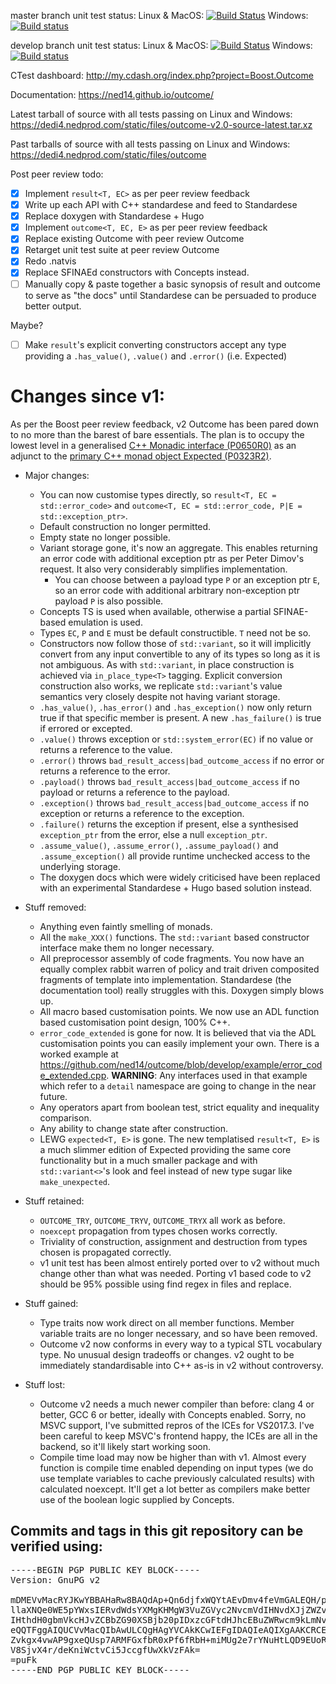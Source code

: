 master branch unit test status: Linux & MacOS: [![Build Status](https://travis-ci.org/ned14/outcome.svg?branch=master)](https://travis-ci.org/ned14/outcome) Windows: [![Build status](https://ci.appveyor.com/api/projects/status/q8s29koot2v3nity/branch/master?svg=true)](https://ci.appveyor.com/project/ned14/outcome/branch/master)

develop branch unit test status: Linux & MacOS: [![Build Status](https://travis-ci.org/ned14/outcome.svg?branch=develop)](https://travis-ci.org/ned14/outcome) Windows: [![Build status](https://ci.appveyor.com/api/projects/status/q8s29koot2v3nity/branch/develop?svg=true)](https://ci.appveyor.com/project/ned14/outcome/branch/develop)

CTest dashboard: http://my.cdash.org/index.php?project=Boost.Outcome

Documentation: https://ned14.github.io/outcome/

Latest tarball of source with all tests passing on Linux and Windows: https://dedi4.nedprod.com/static/files/outcome-v2.0-source-latest.tar.xz

Past tarballs of source with all tests passing on Linux and Windows: https://dedi4.nedprod.com/static/files/outcome

Post peer review todo:
 - [x] Implement `result<T, EC>` as per peer review feedback
 - [x] Write up each API with C++ standardese and feed to Standardese
 - [x] Replace doxygen with Standardese + Hugo
 - [x] Implement `outcome<T, EC, E>` as per peer review feedback
 - [x] Replace existing Outcome with peer review Outcome
 - [x] Retarget unit test suite at peer review Outcome
 - [x] Redo .natvis
 - [x] Replace SFINAEd constructors with Concepts instead.
 - [ ] Manually copy & paste together a basic synopsis of result and outcome
 to serve as "the docs" until Standardese can be persuaded to produce better
 output.
 
Maybe?
 - [ ] Make `result`'s explicit converting constructors accept any type providing a
 `.has_value()`, `.value()` and `.error()` (i.e. Expected)

# Changes since v1:

As per the Boost peer review feedback, v2 Outcome has been pared down to
no more than the barest of bare essentials. The plan is to occupy the lowest
level in a generalised [C++ Monadic interface (P0650R0)](http://www.open-std.org/jtc1/sc22/wg21/docs/papers/2017/p0650r0.pdf)
as an adjunct to the [primary C++ monad object Expected (P0323R2)](http://www.open-std.org/jtc1/sc22/wg21/docs/papers/2017/p0323r2.pdf).

- Major changes:
   - You can now customise types directly, so `result<T, EC =
   std::error_code>` and `outcome<T, EC = std::error_code, P|E =
   std::exception_ptr>`.
   - Default construction no longer permitted.
   - Empty state no longer possible.
   - Variant storage gone, it's now an aggregate. This enables returning
   an error code with additional exception ptr as per Peter Dimov's
   request. It also very considerably simplifies implementation.
     - You can choose between a payload type `P` or an exception ptr
     `E`, so  an error code with additional arbitrary non-exception ptr
     payload `P` is also possible.
   - Concepts TS is used when available, otherwise a partial
   SFINAE-based emulation is used.
   - Types `EC`, `P` and `E` must be default constructible. `T` need not
   be so.
   - Constructors now follow those of `std::variant`, so it will
   implicitly convert from any input convertible to any of its types so
   long as it is not ambiguous. As with `std::variant`, in place
   construction is achieved via `in_place_type<T>` tagging. Explicit
   conversion construction also works, we replicate `std::variant`'s
   value semantics very closely despite not having variant storage.
   - `.has_value()`, `.has_error()` and `.has_exception()` now only
   return true if that specific member is present. A new
   `.has_failure()` is true if errored or excepted.
   - `.value()` throws exception or `std::system_error(EC)` if no value
   or returns a reference to the value.
   - `.error()` throws `bad_result_access|bad_outcome_access` if no
   error or returns a reference to the error.
   - `.payload()` throws `bad_result_access|bad_outcome_access` if no
   payload or returns a reference to the payload.
   - `.exception()` throws `bad_result_access|bad_outcome_access` if no
   exception or returns a reference to the exception.
   - `.failure()` returns the exception if present, else a synthesised
   `exception_ptr` from the error, else a null `exception_ptr`.
   - `.assume_value()`, `.assume_error()`, `.assume_payload()` and
   `.assume_exception()` all provide runtime unchecked access to the
   underlying storage.
   - The doxygen docs which were widely criticised have been replaced
   with an experimental Standardese + Hugo based solution instead.

 - Stuff removed:
   - Anything even faintly smelling of monads.
   - All the `make_XXX()` functions. The `std::variant` based constructor
   interface make them no longer necessary.
   - All preprocessor assembly of code fragments. You now have an
   equally complex rabbit warren of policy and trait driven composited
   fragments of template into implementation. Standardese (the
   documentation tool) really struggles with this. Doxygen simply blows
   up.
   - All macro based customisation points. We now use an ADL function
   based customisation point design, 100% C++.
   - `error_code_extended` is gone for now. It is believed that via the
   ADL customisation points you can easily implement your own. There is
   a worked example at
   https://github.com/ned14/outcome/blob/develop/example/error_code_extended.cpp.
   **WARNING**: Any interfaces used in that example which refer to a
   `detail` namespace are going to change in the near future.
   - Any operators apart from boolean test, strict equality and
   inequality comparison.
   - Any ability to change state after construction.
   - LEWG `expected<T, E>` is gone. The new templatised `result<T, E>`
   is a much slimmer edition of Expected providing the same core
   functionality but in a much smaller package and with
   `std::variant<>`'s look and feel instead of new type sugar like
   `make_unexpected`.

 - Stuff retained:
   - `OUTCOME_TRY`, `OUTCOME_TRYV`, `OUTCOME_TRYX` all work as before.
   - `noexcept` propagation from types chosen works correctly.
   - Triviality of construction, assignment and destruction from types
   chosen is propagated correctly.
   - v1 unit test has been almost entirely ported over to v2 without
   much change other than what was needed. Porting v1 based code to v2
   should be 95% possible using find regex in files and replace.

 - Stuff gained:
   - Type traits now work direct on all member functions. Member
   variable traits are no longer necessary, and so have been removed.
   - Outcome v2 now conforms in every way to a typical STL vocabulary
   type. No unusual design tradeoffs or changes. v2 ought to be
   immediately standardisable into C++ as-is in v2 without controversy.

 - Stuff lost:
   - Outcome v2 needs a much newer compiler than before: clang 4 or
   better, GCC 6 or better, ideally with Concepts enabled. Sorry, no
   MSVC support, I've submitted repros of the ICEs for VS2017.3. I've
   been careful to keep MSVC's frontend happy, the ICEs are all in the
   backend, so it'll likely start working soon.
   - Compile time load may now be higher than with v1. Almost every
   function is compile time enabled depending on input types (we do use
   template variables to cache previously calculated results) with
   calculated noexcept. It'll get a lot better as compilers make better
   use of the boolean logic supplied by Concepts.

## Commits and tags in this git repository can be verified using:
<pre>
-----BEGIN PGP PUBLIC KEY BLOCK-----
Version: GnuPG v2

mDMEVvMacRYJKwYBBAHaRw8BAQdAp+Qn6djfxWQYtAEvDmv4feVmGALEQH/pYpBC
llaXNQe0WE5pYWxsIERvdWdsYXMgKHMgW3VuZGVyc2NvcmVdIHNvdXJjZWZvcmdl
IHthdH0gbmVkcHJvZCBbZG90XSBjb20pIDxzcGFtdHJhcEBuZWRwcm9kLmNvbT6I
eQQTFggAIQUCVvMacQIbAwULCQgHAgYVCAkKCwIEFgIDAQIeAQIXgAAKCRCELDV4
Zvkgx4vwAP9gxeQUsp7ARMFGxfbR0xPf6fRbH+miMUg2e7rYNuHtLQD9EUoR32We
V8SjvX4r/deKniWctvCi5JccgfUwXkVzFAk=
=puFk
-----END PGP PUBLIC KEY BLOCK-----
</pre>

</center>
